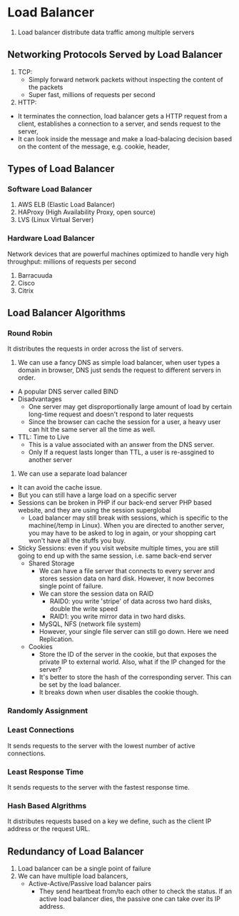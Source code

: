 
# Load Balancer

1. Load balancer distribute data traffic among multiple servers

## Networking Protocols Served by Load Balancer
1. TCP: 
   * Simply forward network packets without inspecting the content of the packets
   * Super fast, millions of requests per second 
1. HTTP: 
 * It terminates the connection, load balancer gets a HTTP request from a client, establishes a connection to a server, and sends request to the server, 
 * It can look inside the message and make a load-balacing decision based on the content of the message, e.g. cookie, header, 


## Types of Load Balancer
### Software Load Balancer
1. AWS ELB (Elastic Load Balancer)
2. HAProxy (High Availability Proxy, open source)
3. LVS (Linux Virtual Server) 

### Hardware Load Balancer
Network devices that are powerful machines optimized to handle very high throughput: millions of requests per second
1. Barracuuda
2. Cisco
3. Citrix


## Load Balancer Algorithms
### Round Robin 
It distributes the requests in order across the list of servers. 

1. We can use a fancy DNS as simple load balancer, when user types a domain in browser, DNS just sends the request to different servers in order.
  * A popular DNS server called BIND
  * Disadvantages
     * One server may get disproportionally large amount of load by certain long-time request and doesn't respond to later requests
     * Since the browser can cache the session for a user, a heavy user can hit the same server all the time as well.
  * TTL: Time to Live
     * This is a value associated with an answer from the DNS server.
     * Only If a request lasts longer than TTL, a user is re-assgined to another server
1. We can use a separate load balancer
  * It can avoid the cache issue.
  * But you can still have a large load on a specific server
  * Sessions can be broken in PHP if our back-end server PHP based website, and they are using the session superglobal 
     * Load balancer may still break with sessions, which is specific to the machine(/temp in Linux). When you are directed to another server, you may have to be asked to log in again, or your shopping cart won't have all the stuffs you buy.
  * Sticky Sessions: even if you visit website multiple times, you are still going to end up with the same session, i.e. same back-end server
     * Shared Storage
        * We can have a file server that connects to every server and stores session data on hard disk. However, it now becomes single point of failure.
        * We can store the session data on RAID
           * RAID0: you write 'stripe' of data across two hard disks, double the write speed
           * RAID1: you write mirror data  in two hard disks.
        * MySQL, NFS (network file system)
        * However, your single file server can still go down. Here we need Replication.
     * Cookies
        * Store the ID of the server in the cookie, but that exposes the private IP to external world. Also, what if the IP changed  for the server?
        * It's better to store the hash of the corresponding server. This can be set by the load balancer.
        * It breaks down when user disables the cookie though.

### Randomly Assignment

### Least Connections
It sends requests to the server with the lowest number of active connections.

### Least Response Time
It sends requests to the server with the fastest response time.

### Hash Based Algrithms
It distributes requests based on a key we define, such as the client IP address or the request URL. 


## Redundancy of Load Balancer
1. Load balancer can be a single point of failure
2. We can have multiple load balancers, 
   * Active-Active/Passive load balancer pairs
      * They send heartbeat from/to each other to check the status. If an active load balancer dies, the passive one can take over its IP address.
